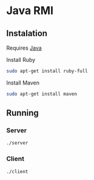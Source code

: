# Java RMI

## Instalation
Requires [Java](https://java.com/en/download/help/download_options.html)

Install Ruby
```sh
sudo apt-get install ruby-full
```
Install Maven
```sh
sudo apt-get install maven

```
## Running
### Server
```sh
./server
```

### Client
```sh
./client
```
